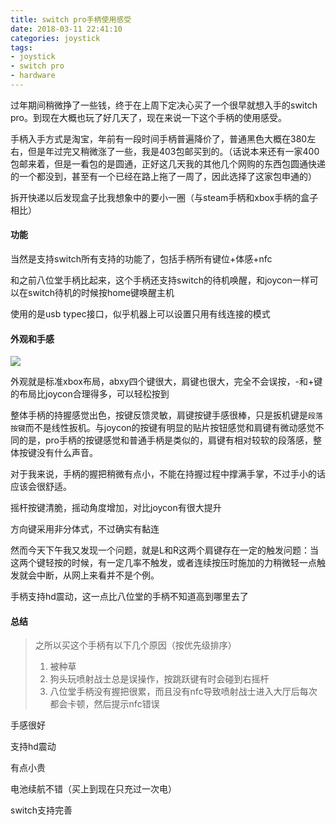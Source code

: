 ```yaml
---
title: switch pro手柄使用感受
date: 2018-03-11 22:41:10
categories: joystick
tags:
- joystick
- switch pro
- hardware
---
```

过年期间稍微挣了一些钱，终于在上周下定决心买了一个很早就想入手的switch pro。到现在大概也玩了好几天了，现在来说一下这个手柄的使用感受。<!--more-->

手柄入手方式是淘宝，年前有一段时间手柄普遍降价了，普通黑色大概在380左右，但是年过完又稍微涨了一些，我是403包邮买到的。（话说本来还有一家400包邮来着，但是一看包的是圆通，正好这几天我的其他几个网购的东西包圆通快递的一个都没到，甚至有一个已经在路上拖了一周了，因此选择了这家包申通的）

拆开快递以后发现盒子比我想象中的要小一圈（与steam手柄和xbox手柄的盒子相比）

#### 功能

当然是支持switch所有支持的功能了，包括手柄所有键位+体感+nfc

和之前八位堂手柄比起来，这个手柄还支持switch的待机唤醒，和joycon一样可以在switch待机的时候按home键唤醒主机

使用的是usb typec接口，似乎机器上可以设置只用有线连接的模式

#### 外观和手感

![](http://7xsaq2.com1.z0.glb.clouddn.com/img/switchpro.jpg)

外观就是标准xbox布局，abxy四个键很大，肩键也很大，完全不会误按，-和+键的布局比joycon合理得多，可以轻松按到

整体手柄的持握感觉出色，按键反馈灵敏，肩键按键手感很棒，只是扳机键是`段落按键`而不是线性扳机。与joycon的按键有明显的贴片按钮感觉和肩键有微动感觉不同的是，pro手柄的按键感觉和普通手柄是类似的，肩键有相对较软的段落感，整体按键没有什么声音。

对于我来说，手柄的握把稍微有点小，不能在持握过程中撑满手掌，不过手小的话应该会很舒适。

摇杆按键清脆，摇动角度增加，对比joycon有很大提升

方向键采用非分体式，不过确实有黏连

然而今天下午我又发现一个问题，就是L和R这两个肩键存在一定的触发问题：当这两个键轻按的时候，有一定几率不触发，或者连续按压时施加的力稍微轻一点触发就会中断，从网上来看并不是个例。

手柄支持hd震动，这一点比八位堂的手柄不知道高到哪里去了

#### 总结

> 之所以买这个手柄有以下几个原因（按优先级排序）
> 1. 被种草
> 2. 狗头玩喷射战士总是误操作，按跳跃键有时会碰到右摇杆
> 3. 八位堂手柄没有握把很累，而且没有nfc导致喷射战士进入大厅后每次都会卡顿，然后提示nfc错误

手感很好

支持hd震动

有点小贵

电池续航不错（买上到现在只充过一次电）

switch支持完善